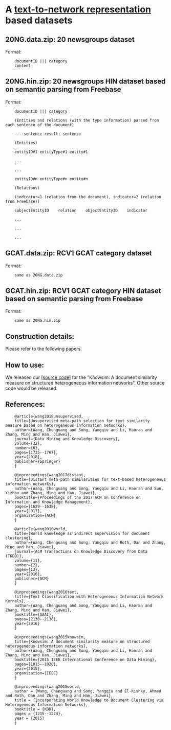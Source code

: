 # A [text-to-network representation](https://github.com/cgraywang/TextHIN) based datasets

## 20NG.data.zip: 20 newsgroups dataset

Format:
        
        documentID ||| category
        content

## 20NG.hin.zip: 20 newsgroups HIN dataset based on semantic parsing from Freebase

Format:
        
        documentID ||| category
        
        (Entities and relations (with the type information) parsed from each sentence of the document)
        
        ----sentence result: sentence
        
        (Entities)
        
        entityID#1 entityType#1 entity#1
        
        ...
        
        ...
        
        entityID#n entityType#n entity#n
        
        (Relations)
        
        (indicator=1 (relation from the document), indicator=2 (relation from Freebase))
        
        subjectEntityID    relation    objectEntityID    indicator
        
        ...
        
        ...
        
        ...

## GCAT.data.zip: RCV1 GCAT category dataset

Format:
        
        same as 20NG.data.zip

## GCAT.hin.zip: RCV1 GCAT category HIN dataset based on semantic parsing from Freebase

Format:
        
        same as 20NG.hin.zip

## Construction details:

  Please refer to the following papers.
  
## How to use:
We released our [[source code]](https://github.com/cgraywang/TextHIN) for the "Knowsim: A document similarity measure on structured heterogeneous information networks". Other source code would be released.

## References:

        @article{wang2018unsupervised,
        title={Unsupervised meta-path selection for text similarity measure based on heterogeneous information networks},
        author={Wang, Chenguang and Song, Yangqiu and Li, Haoran and Zhang, Ming and Han, Jiawei},
        journal={Data Mining and Knowledge Discovery},
        volume={32},
        number={6},
        pages={1735--1767},
        year={2018},
        publisher={Springer}
        }
        
        @inproceedings{wang2017distant,
        title={Distant meta-path similarities for text-based heterogeneous information networks},
        author={Wang, Chenguang and Song, Yangqiu and Li, Haoran and Sun, Yizhou and Zhang, Ming and Han, Jiawei},
        booktitle={Proceedings of the 2017 ACM on Conference on Information and Knowledge Management},
        pages={1629--1638},
        year={2017},
        organization={ACM}
        }
        
        @article{wang2016world,
        title={World knowledge as indirect supervision for document clustering},
        author={Wang, Chenguang and Song, Yangqiu and Roth, Dan and Zhang, Ming and Han, Jiawei},
        journal={ACM Transactions on Knowledge Discovery from Data (TKDD)},
        volume={11},
        number={2},
        pages={13},
        year={2016},
        publisher={ACM}
        }
        
        @inproceedings{wang2016text,
        title={Text Classification with Heterogeneous Information Network Kernels},
        author={Wang, Chenguang and Song, Yangqiu and Li, Haoran and Zhang, Ming and Han, Jiawei},
        booktitle={AAAI},
        pages={2130--2136},
        year={2016}
        }

        @inproceedings{wang2015knowsim,
        title={Knowsim: A document similarity measure on structured heterogeneous information networks},
        author={Wang, Chenguang and Song, Yangqiu and Li, Haoran and Zhang, Ming and Han, Jiawei},
        booktitle={2015 IEEE International Conference on Data Mining},
        pages={1015--1020},
        year={2015},
        organization={IEEE}
        }

        @inproceedings{wang2015world,
        author = {Wang, Chenguang and Song, Yangqiu and El-Kishky, Ahmed and Roth, Dan and Zhang, Ming and Han, Jiawei},
        title = {Incorporating World Knowledge to Document Clustering via Heterogeneous Information Networks},
        booktitle = {KDD},
        pages = {1215--1224},
        year = {2015}
        }
